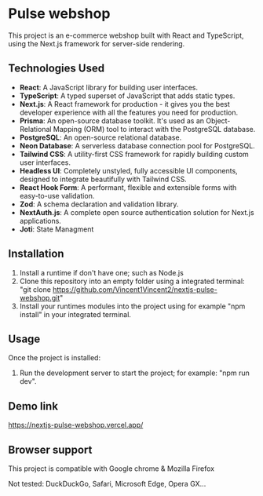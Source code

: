 # Pulse webshop

This project is an e-commerce webshop built with React and TypeScript, using the Next.js framework for server-side rendering.

## Technologies Used

- **React**: A JavaScript library for building user interfaces.
- **TypeScript**: A typed superset of JavaScript that adds static types.
- **Next.js**: A React framework for production - it gives you the best developer experience with all the features you need for production.
- **Prisma**: An open-source database toolkit. It's used as an Object-Relational Mapping (ORM) tool to interact with the PostgreSQL database.
- **PostgreSQL**: An open-source relational database.
- **Neon Database**: A serverless database connection pool for PostgreSQL.
- **Tailwind CSS**: A utility-first CSS framework for rapidly building custom user interfaces.
- **Headless UI**: Completely unstyled, fully accessible UI components, designed to integrate beautifully with Tailwind CSS.
- **React Hook Form**: A performant, flexible and extensible forms with easy-to-use validation.
- **Zod**: A schema declaration and validation library.
- **NextAuth.js**: A complete open source authentication solution for Next.js applications.
- **Joti**: State Managment

## Installation

1. Install a runtime if don't have one; such as Node.js
2. Clone this repository into an empty folder using a integrated terminal: "git clone https://github.com/Vincent1Vincent2/nextjs-pulse-webshop.git"
3. Install your runtimes modules into the project using for example "npm install" in your integrated terminal.

## Usage

Once the project is installed:

1. Run the development server to start the project; for example: "npm run dev".

## Demo link

https://nextjs-pulse-webshop.vercel.app/

## Browser support

This project is compatible with Google chrome & Mozilla Firefox

Not tested: DuckDuckGo, Safari, Microsoft Edge, Opera GX...
